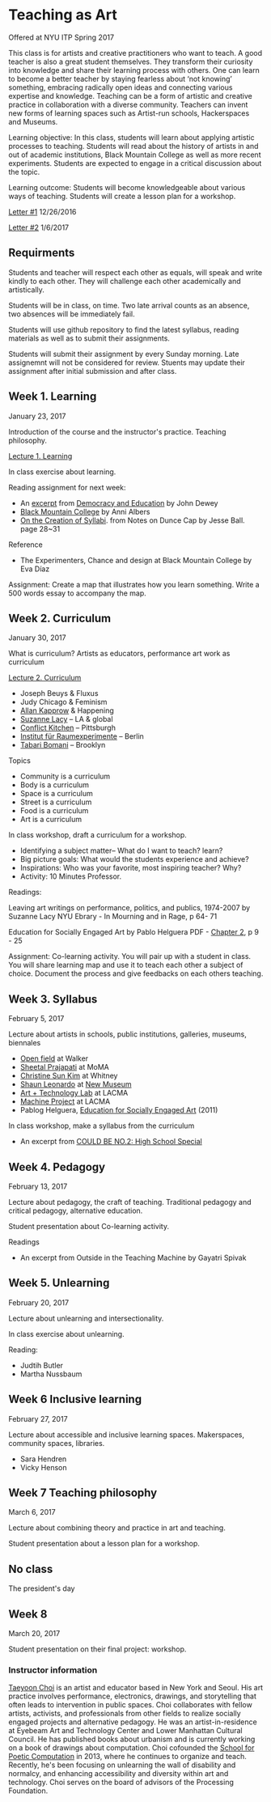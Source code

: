 # Teaching as Art
 
Offered at NYU ITP Spring 2017 

This class is for artists and creative practitioners who want to teach. A good teacher is also a great student themselves. They transform their curiosity into knowledge and share their learning process with others. One can learn to become a better teacher by staying fearless about ‘not knowing’ something, embracing radically open ideas and connecting various expertise and knowledge. Teaching can be a form of artistic and creative practice in collaboration with a diverse community. Teachers can invent new forms of learning spaces such as Artist-run schools, Hackerspaces and Museums.  

Learning objective: In this class, students will learn about applying artistic processes to teaching. Students will read about the history of artists in and out of academic institutions, Black Mountain College as well as more recent experiments. Students are expected to engage in a critical discussion about the topic.  

Learning outcome: Students will become knowledgeable about various ways of teaching. Students will create a lesson plan for a workshop. 


[Letter #1](https://github.com/tchoi8/teachingasart/blob/master/letters/letter1.md) 12/26/2016  

[Letter #2](https://github.com/tchoi8/teachingasart/blob/master/letters/letter2.md) 1/6/2017 


## Requirments

Students and teacher will respect each other as equals, will speak and write kindly to each other. They will challenge each other academically and artistically.  
 
Students will be in class, on time. Two late arrival counts as an absence, two absences will be immediately fail.

Students will use github repository to find the latest syllabus, reading materials as well as to submit their assignments. 

Students will submit their assignment by every Sunday morning. Late assignemnt will not be considered for review. Stuents may update their assignment after initial submission and after class. 

 
## Week 1. Learning

January 23, 2017

Introduction of the course and the instructor's practice. Teaching philosophy.

[Lecture 1. Learning](https://tchoi8.github.io/teachingasart/lecture1.html)

In class exercise about learning.

Reading assignment for next week: 

- An [excerpt](https://github.com/tchoi8/teachingasart/blob/master/readings/democracyandeducation.md) from [Democracy and Education](https://www.gutenberg.org/files/852/852-h/852-h.htm) by John Dewey
- [Black Mountain College](http://albersfoundation.org/teaching/anni-albers/texts/#tab2) by Anni Albers  
- [On the Creation of Syllabi](https://github.com/tchoi8/teachingasart/blob/master/readings/creationofsyllabi.md). from Notes on Dunce Cap by Jesse Ball. page 28~31


Reference

- The Experimenters, Chance and design at Black Mountain College by Eva Díaz

Assignment: Create a map that illustrates how you learn something. Write a 500 words essay to accompany the map.  

## Week 2. Curriculum

January 30, 2017 
 
What is curriculum? Artists as educators, performance art work as curriculum  

[Lecture 2. Curriculum](https://tchoi8.github.io/teachingasart/lecture2.html#/)

- Joseph Beuys & Fluxus 
- Judy Chicago & Feminism 
- [Allan Kapprow](https://en.wikipedia.org/wiki/Allan_Kaprow) & Happening 
- [Suzanne Lacy](https://suzannelacy.com) – LA & global 
- [Conflict Kitchen](http://conflictkitchen.org/) – Pittsburgh 
- [Institut für Raumexperimente](http://raumexperimente.net/en/) – Berlin
- [Tabari Bomani](http://creativetime.org/summit/2015/11/13/tabari-zaid-bomani/) – Brooklyn 

Topics

- Community is a curriculum
- Body is a curriculum 
- Space is a curriculum
- Street is a curriculum
- Food is a curriculum
- Art is a curriculum
 

In class workshop, draft a curriculum for a workshop. 

- Identifying a subject matter– What do I want to teach? learn?  
- Big picture goals: What would the students experience and achieve?  
- Inspirations: Who was your favorite, most inspiring teacher? Why? 
- Activity: 10 Minutes Professor. 

Readings:  


Leaving art writings on performance, politics, and publics, 1974-2007 by Suzanne Lacy NYU Ebrary  - In Mourning and in Rage, p 64- 71 

Education for Socially Engaged Art by Pablo Helguera PDF - [Chapter 2](http://towery.lehman.edu/PhotoTopics/Photo%20Topics%20readings/Weeks34PPabloHelgueraEducationforSociallyEngagedArt.pdf), p 9 - 25 

Assignment: Co-learning activity. You will pair up with a student in class. You will share learning map and use it to teach each other a subject of choice. Document the process and give feedbacks on each others teaching.   


## Week 3. Syllabus 

February 5, 2017 

Lecture about artists in schools, public institutions, galleries, museums, biennales 

- [Open field](http://www.walkerart.org/open-field-conversations-on-the-commons) at Walker 
- [Sheetal Prajapati](https://sheetalprajapati.com/) at MoMA
- [Christine Sun Kim](http://whitney.org/WhitneyStories/ChristineSunKim) at Whitney 
- [Shaun Leonardo](http://elcleonardo.com/) at [New Museum](http://www.newmuseum.org/pages/view/persona)
- [Art + Technology Lab](http://www.lacma.org/lab) at LACMA
- [Machine Project](www.machineproject.com/files/pdf/MP0806_LACMA_Final.lo-res.pdf) at LACMA 
- Pablog Helguera, [Education for Socially Engaged Art](http://pablohelguera.net/2011/11/education-for-socially-engaged-art-2011/) (2011) 

In class workshop, make a syllabus from the curriculum

- An excerpt from [COULD BE NO.2: High School Special](http://mediacityseoul.kr/2016/en/project/could-be-no-2)


## Week 4. Pedagogy 

February 13, 2017

Lecture about pedagogy, the craft of teaching. Traditional pedagogy and critical pedagogy, alternative education.  

Student presentation about Co-learning activity. 


Readings

- An excerpt from Outside in the Teaching Machine by Gayatri Spivak 
 

## Week 5. Unlearning 

February 20, 2017

Lecture about unlearning and intersectionality.  

In class exercise about unlearning.
 
Reading: 

- Judtih Butler 
- Martha Nussbaum 


## Week 6 Inclusive learning 

February 27, 2017

Lecture about accessible and inclusive learning spaces. Makerspaces, community spaces, libraries. 
 
- Sara Hendren
- Vicky Henson 
 

## Week 7 Teaching philosophy 

March 6, 2017 

Lecture about combining theory and practice in art and teaching. 

Student presentation about a lesson plan for a workshop.


## No class 

The president's day 

 
## Week 8

March 20, 2017 
 
Student presentation on their final project: workshop. 

### Instructor information
 
[Taeyoon Choi](http://taeyoonchoi.com) is an artist and educator based in New York and Seoul. His art practice involves performance, electronics, drawings, and storytelling that often leads to intervention in public spaces. Choi collaborates with fellow artists, activists, and professionals from other fields to realize socially engaged projects and alternative pedagogy. He was an artist-in-residence at Eyebeam Art and Technology Center and Lower Manhattan Cultural Council. He has published books about urbanism and is currently working on a book of drawings about computation. Choi cofounded the [School for Poetic Computation](http://sfpc.io) in 2013, where he continues to organize and teach. Recently, he's been focusing on unlearning the wall of disability and normalcy, and enhancing accessibility and diversity within art and technology. Choi serves on the board of advisors of the Processing Foundation. 
 
